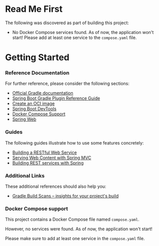 # Read Me First

The following was discovered as part of building this project:

* No Docker Compose services found. As of now, the application won't start! Please add at least one service to
  the `compose.yaml` file.

# Getting Started

### Reference Documentation

For further reference, please consider the following sections:

* [Official Gradle documentation](https://docs.gradle.org)
* [Spring Boot Gradle Plugin Reference Guide](https://docs.spring.io/spring-boot/3.3.4/gradle-plugin)
* [Create an OCI image](https://docs.spring.io/spring-boot/3.3.4/gradle-plugin/packaging-oci-image.html)
* [Spring Boot DevTools](https://docs.spring.io/spring-boot/docs/3.3.4/reference/htmlsingle/index.html#using.devtools)
* [Docker Compose Support](https://docs.spring.io/spring-boot/docs/3.3.4/reference/htmlsingle/index.html#features.docker-compose)
* [Spring Web](https://docs.spring.io/spring-boot/docs/3.3.4/reference/htmlsingle/index.html#web)

### Guides

The following guides illustrate how to use some features concretely:

* [Building a RESTful Web Service](https://spring.io/guides/gs/rest-service/)
* [Serving Web Content with Spring MVC](https://spring.io/guides/gs/serving-web-content/)
* [Building REST services with Spring](https://spring.io/guides/tutorials/rest/)

### Additional Links

These additional references should also help you:

* [Gradle Build Scans – insights for your project's build](https://scans.gradle.com#gradle)

### Docker Compose support

This project contains a Docker Compose file named `compose.yaml`.

However, no services were found. As of now, the application won't start!

Please make sure to add at least one service in the `compose.yaml` file.

